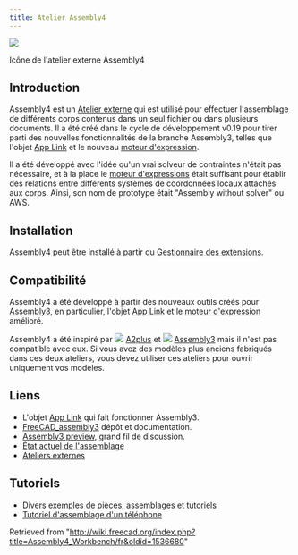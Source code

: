 ```yaml
---
title: Atelier Assembly4
---
```

![](/images/Assembly4_workbench_icon.svg)

Icône de l'atelier externe Assembly4

## Introduction

Assembly4 est un [Atelier externe](/External_workbenches/fr "External workbenches/fr") qui est utilisé pour effectuer l'assemblage de différents corps contenus dans un seul fichier ou dans plusieurs documents. Il a été créé dans le cycle de développement v0.19 pour tirer parti des nouvelles fonctionnalités de la branche Assembly3, telles que l'objet [App Link](/App_Link/fr "App Link/fr") et le nouveau [moteur d'expression](/Expressions/fr "Expressions/fr").

Il a été développé avec l'idée qu'un vrai solveur de contraintes n'était pas nécessaire, et à la place le [moteur d'expressions](/Expressions/fr "Expressions/fr") était suffisant pour établir des relations entre différents systèmes de coordonnées locaux attachés aux corps. Ainsi, son nom de prototype était "Assembly without solver" ou AWS.

## Installation

Assembly4 peut être installé à partir du [Gestionnaire des extensions](/Std_AddonMgr/fr "Std AddonMgr/fr").

## Compatibilité

Assembly4 a été développé à partir des nouveaux outils créés pour [Assembly3](/Assembly3_Workbench/fr "Assembly3 Workbench/fr"), en particulier, l'objet [App Link](/App_Link/fr "App Link/fr") et le [moteur d'expression](/Expressions/fr "Expressions/fr") amélioré.

Assembly4 a été inspiré par ![](/images/A2p_workbench.svg) [A2plus](/A2plus_Workbench/fr "A2plus Workbench/fr") et ![](/images/Assembly3_workbench_icon.svg) [Assembly3](/Assembly3_Workbench/fr "Assembly3 Workbench/fr") mais il n'est pas compatible avec eux. Si vous avez des modèles plus anciens fabriqués dans ces deux ateliers, vous devez utiliser ces ateliers pour ouvrir uniquement vos modèles.

## Liens

* L'objet [App Link](/App_Link/fr "App Link/fr") qui fait fonctionner Assembly3.
* [FreeCAD\_assembly3](https://github.com/realthunder/FreeCAD_assembly3) dépôt et documentation.
* [Assembly3 preview](https://forum.freecadweb.org/viewtopic.php?f=20&t=25712), grand fil de discussion.
* [État actuel de l'assemblage](https://forum.freecadweb.org/viewtopic.php?f=20&t=34583)
* [Ateliers externes](/External_workbenches/fr "External workbenches/fr")

## Tutoriels

* [Divers exemples de pièces, assemblages et tutoriels](https://github.com/Zolko-123/FreeCAD_Examples)
* [Tutoriel d'assemblage d'un téléphone](https://github.com/thermalling/FreeCADAsm4_TutorialSubassembly/)

Retrieved from "<http://wiki.freecad.org/index.php?title=Assembly4_Workbench/fr&oldid=1536680>"